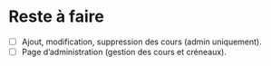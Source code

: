 # Reste à faire 
- [ ] Ajout, modification, suppression des cours (admin uniquement).
- [ ] Page d’administration (gestion des cours et créneaux).